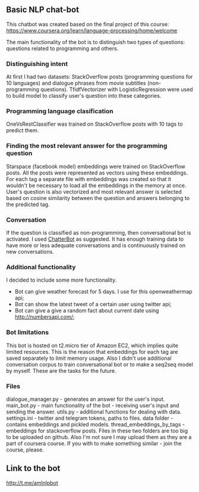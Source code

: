 ## Basic NLP chat-bot

This chatbot was created based on the final project of this course: https://www.coursera.org/learn/language-processing/home/welcome

The main functionality of the bot is to distinguish two types of questions: questions related to programming and others.

### Distinguishing intent

At first I had two datasets: StackOverflow posts (programming questions for 10 languages) and dialogue phrases from movie subtitles (non-programming questions). TfidfVectorizer with LogisticRegression were used to build model to classify user's question into these categories.

### Programming language clasification
OneVsRestClassifier was trained on StackOverflow posts with 10 tags to predict them.

### Finding the most relevant answer for the programming question
Starspace (facebook model) embeddings were trained on StackOverflow posts. All the posts were represented as vectors using these embeddings. For each tag a separate file with embeddings was created so that it wouldn't be necessary to load all the embeddings in the memory at once. User's question is also vectorized and most relevant answer is selected based on cosine similarity between the question and answers belonging to the predicted tag.

### Conversation
If the question is classified as non-programming, then conversational bot is activated. I used [ChatterBot](#https://github.com/gunthercox/ChatterBot) as suggested. It has enough training data to have more or less adequate conversations and is continuously trained on new conversations.

### Additional functionality
I decided to include some more functionality.

* Bot can give weather forecast for 5 days. I use for this openweathermap api;
* Bot can show the latest tweet of a certain user using twitter api;
* Bot can give a give a random fact about current date using http://numbersapi.com/;

### Bot limitations
This bot is hosted on t2.micro tier of Amazon EC2, which implies quite limited resources. This is the reason that embeddings for each tag are saved separately to limit memory usage. Also I didn't use additional conversation corpus to train conversational bot or to make a seq2seq model by myself. These are the tasks for the future.

### Files
dialogue_manager.py - generates an answer for the user's input.
main_bot.py - main functionality of the bot - receiving user's input and sending the answer.
utils.py - additional functions for dealing with data.
settings.ini - twitter and telegram tokens, paths to files.
data folder - contains embeddings and pickled models.
thread_embeddings_by_tags - embeddings for stackoverflow posts.
Files in these two folders are too big to be uploaded on github. Also I'm not sure I may upload them as they are a part of coursera course. If you with to make something similar - join the course, please.

## Link to the bot
http://t.me/amlnlpbot